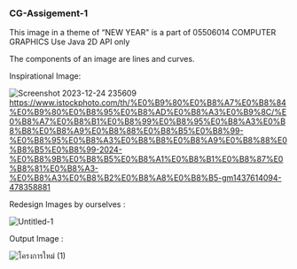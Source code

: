 ### CG-Assigement-1 ###
This image in a theme of “NEW YEAR" is a part of 05506014 COMPUTER GRAPHICS
Use Java 2D API only

The components of an image are lines and curves.

Inspirational Image:

![Screenshot 2023-12-24 235609](https://github.com/Bobby9326/CG-Assigement-1/assets/95424584/ead90ba9-ea21-4b75-a41a-54a36af4f4ad)
https://www.istockphoto.com/th/%E0%B9%80%E0%B8%A7%E0%B8%84%E0%B9%80%E0%B8%95%E0%B8%AD%E0%B8%A3%E0%B9%8C/%E0%B8%A7%E0%B8%B1%E0%B8%99%E0%B8%95%E0%B8%A3%E0%B8%B8%E0%B8%A9%E0%B8%88%E0%B8%B5%E0%B8%99-%E0%B8%95%E0%B8%A3%E0%B8%B8%E0%B8%A9%E0%B8%88%E0%B8%B5%E0%B8%99-2024-%E0%B8%9B%E0%B8%B5%E0%B8%A1%E0%B8%B1%E0%B8%87%E0%B8%81%E0%B8%A3-%E0%B8%A3%E0%B8%B2%E0%B8%A8%E0%B8%B5-gm1437614094-478358881

Redesign Images by ourselves :

![Untitled-1](https://github.com/Bobby9326/CG-Assigement-1/assets/95424584/686b5763-d17c-45dd-a227-da1cd9ebe6dc)


Output Image :

![โครงการใหม่ (1)](https://github.com/Bobby9326/CG-Assigement-1/assets/95424584/78cc1e86-079e-4862-8505-3521bc4784c3)
